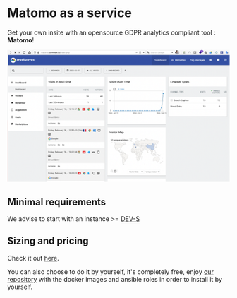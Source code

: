 # Matomo as a service

Get your own insite with an opensource GDPR analytics compliant tool : __Matomo__!

![matomo](./img/matomo.png)

## Minimal requirements

We advise to start with an instance >= [DEV-S](./sizing_pricing.md)

## Sizing and pricing

Check it out [here](./sizing_pricing.md).

You can also choose to do it by yourself, it's completely free, enjoy [our repository](https://gitlab.comwork.io/oss/ansible-iac/ansible-matomo) with the docker images and ansible roles in order to install it by yourself.
